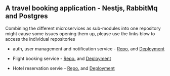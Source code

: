 ## A travel booking application - Nestjs, RabbitMq and Postgres


Combining the different microservices as sub-modules into one repository might cause some issues opening them up, please use the links blow to access the individual repositories

- auth, user management and notification service - 
[Repo.](https://github.com/JhimmieC137/tbk-auth.git) and [Deployment](https://tbk-auth.onrender.com/docs)

- Flight booking service - 
[Repo.](https://github.com/JhimmieC137/tbk-flight.git) and [Deployment](https://tbk-flight.onrender.com/docs)

- Hotel reservation servie - 
[Repo.](https://github.com/JhimmieC137/tbk-hotels.git) and [Deployment](https://tbk-hotels.onrender.com/docs)
